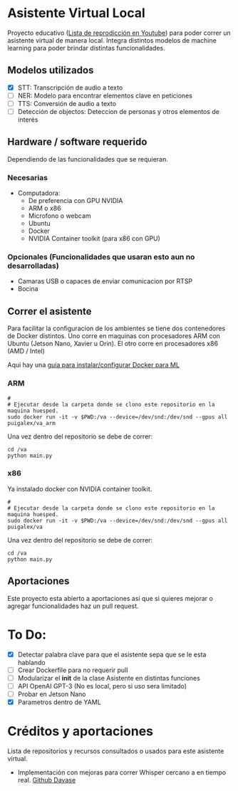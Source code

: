 # Asistente Virtual Local 
Proyecto educativo ([Lista de reprodicción en Youtube](https://www.youtube.com/watch?v=SaoDps2QBsI&list=PLA050nq-BHwN5CJuPAsFkBTrW_4Xxso_4)) para poder correr un asistente virtual de manera local. Integra distintos modelos de machine learning para poder brindar distintas funcionalidades.

## Modelos utilizados
- [X] STT: Transcripción de audio a texto
- [ ] NER: Modelo para encontrar elementos clave en peticiones
- [ ] TTS: Conversión de audio a texto 
- [ ] Detección de objectos: Deteccion de personas y otros elementos de interés

## Hardware / software requerido
Dependiendo de las funcionalidades que se requieran. 

### Necesarias
- Computadora:
    - De preferencia con GPU NVIDIA
    - ARM o x86 
    - Microfono o webcam
    - Ubuntu
    - Docker
    - NVIDIA Container toolkit (para x86 con GPU)

### Opcionales (Funcionalidades que usaran esto aun no desarrolladas)
- Camaras USB o capaces de enviar comunicacion por RTSP
- Bocina 

## Correr el asistente
Para facilitar la configuracion de los ambientes se tiene dos contenedores de Docker distintos. Uno corre en maquinas con procesadores ARM con Ubuntu (Jetson Nano, Xavier u Orin). El otro corre en procesadores x86 (AMD / Intel)

Aqui hay una [guía para instalar/configurar Docker para ML](https://www.youtube.com/watch?v=keGTBSVoHeU)

### ARM
```
# 
# Ejecutar desde la carpeta donde se clono este repositorio en la maquina huesped.
sudo docker run -it -v $PWD:/va --device=/dev/snd:/dev/snd --gpus all puigalex/va_arm
```

Una vez dentro del repositorio se debe de correr:
```
cd /va
python main.py
```


### x86
Ya instalado docker con NVIDIA container toolkit.

```
# 
# Ejecutar desde la carpeta donde se clono este repositorio en la maquina huesped.
sudo docker run -it -v $PWD:/va --device=/dev/snd:/dev/snd --gpus all puigalex/va
```

Una vez dentro del repositorio se debe de correr:
```
cd /va
python main.py
```


## Aportaciones
Este proyecto esta abierto a aportaciones asi que si quieres mejorar o agregar funcionalidades haz un pull request.

# To Do:
- [X] Detectar palabra clave para que el asistente sepa que se le esta hablando 
- [ ] Crear Dockerfile para no requerir pull
- [ ] Modularizar el __init__ de la clase Asistente en distintas funciones
- [ ] API OpenAI GPT-3 (No es local, pero si uso sera limitado)
- [ ] Probar en Jetson Nano
- [X] Parametros dentro de YAML

# Créditos y aportaciones
Lista de repositorios y recursos consultados o usados para este asistente virtual. 
* Implementación con mejoras para correr Whisper cercano a en tiempo real. [Github Davase](https://github.com/davabase/whisper_real_time)
